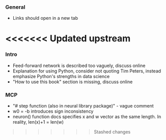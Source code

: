 ### General
* Links should open in a new tab

<<<<<<< Updated upstream
=======
### Intro
* Feed-forward network is described too vaguely, discuss online
* Explanation for using Python, consider not quoting Tim Peters, instead emphasize Python's strengths in data science
* "How to use this book" section is missing, discuss online

### MCP
* "# step function (also in neural library package)" - vague comment
* w0 = -b introduces sign inconsistency
* neuron() function docs specifies x and w vector as the same length. In reality, len(x)+1 = len(w)
>>>>>>> Stashed changes
